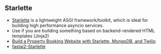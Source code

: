 ## Starlette
* [Starlette](https://www.starlette.io/) is a lightweight ASGI framework/toolkit, which is ideal for building high performance asyncio services.
* Use if you are building something based on backend-rendered HTML templates (Jinja2)
* [Build a Property Booking Website with Starlette, MongoDB, and Twilio](https://developer.mongodb.com/how-to/python-starlette-stitch/)
* [fastai2-Starlette](https://github.com/muellerzr/fastai2-Starlette)